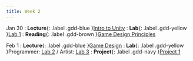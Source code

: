 ```yaml
---
title: Week 2
---
```


Jan 30
: **Lecture**{: .label .gdd-blue }[Intro to Unity]
: **Lab**{: .label .gdd-yellow }[Lab 1]
: **Reading**{: .label .gdd-brown }[Game Design Principles]

Feb 1
: **Lecture**{: .label .gdd-blue }[Game Design]
: **Lab**{: .label .gdd-yellow }Programmer: [Lab 2] / Artist: [Lab 3]
: **Project**{: .label .gdd-navy }[Project 1]

[Intro to Unity]: https://docs.google.com/presentation/d/13UOf97nI0rWh0DLGCHcSVavez90o4fiwkxdiRE5pQms/edit?usp=sharing
[Game Design]: https://docs.google.com/presentation/d/1Q0isDd1Ei1vJt2xBN-BbuqwA6x8U1RoaRbia1eZcB84/edit?usp=sharing


[Lab 1]: ./../pages/labs/lab1/lab1
[Lab 2]: ./../pages/labs/lab2/lab2
[Lab 3]: ./../pages/labs/lab3/lab3

[Project 1]: ./../pages/projects/Projects

[Game Design Principles]: https://www.gamedesigning.org/learn/game-design-principles/ 